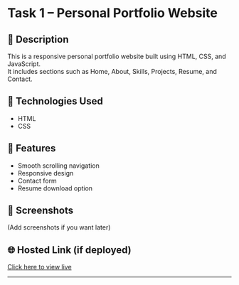 # Task 1 – Personal Portfolio Website

## 🔹 Description
This is a responsive personal portfolio website built using HTML, CSS, and JavaScript.  
It includes sections such as Home, About, Skills, Projects, Resume, and Contact.

## 🔧 Technologies Used
- HTML
- CSS

## 🎯 Features
- Smooth scrolling navigation  
- Responsive design  
- Contact form  
- Resume download option

## 📸 Screenshots
(Add screenshots if you want later)

## 🌐 Hosted Link (if deployed)
[Click here to view live](https://tanmaypathak12.github.io/Tanmayportfolio/)


---

